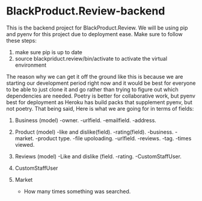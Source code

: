 # BlackProduct.Review-backend

This is the backend project for BlackProduct.Review.  We will be using pip and
pyenv for this project due to deployment ease.  Make sure to follow these
steps:  

1) make sure pip is up to date
2) source blackpriduct.review/bin/activate to activate the virtual environment 

The reason why we can get it off the ground like this is because we are 
starting our development period right now and it would be best for everyone to 
be able to just clone it and go rather than trying to figure out which 
dependencies are needed.  Poetry is better for collaborative work, but pyenv 
best for deployment as Heroku has build packs that supplement pyenv, but not poetry.  That being said, Here is what we are going for in terms of fields:

1) Business (model)
   -owner.
   -urlfield.
   -emailfield.
   -address.
2) Product (model)
   -like and dislike(field).
   -rating(field).
   -business.
   -market.
   -product type.
   -file upoloading.
   -urlfield.
   -reviews.
   -tag.
   -times viewed.
3) Reviews (model)
   -Like and dislike (field.
   -rating.
   -CustomStaffUser.

4) CustomStaffUser

5) Market
   - How many times something was searched.
